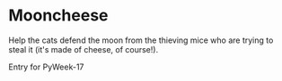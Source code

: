 Mooncheese
==========

Help the cats defend the moon from the thieving mice who are trying to steal it (it's made of cheese, of course!).

Entry for PyWeek-17
